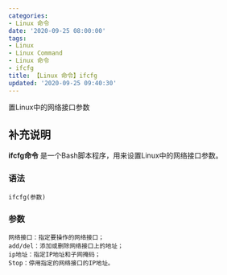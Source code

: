```yaml
---
categories:
- Linux 命令
date: '2020-09-25 08:00:00'
tags:
- Linux
- Linux Command
- Linux 命令
- ifcfg
title: 【Linux 命令】ifcfg
updated: '2020-09-25 09:40:30'
---
```


置Linux中的网络接口参数

## 补充说明

**ifcfg命令** 是一个Bash脚本程序，用来设置Linux中的网络接口参数。

###  语法

```shell
ifcfg(参数)
```

###  参数

```shell
网络接口：指定要操作的网络接口；
add/del：添加或删除网络接口上的地址；
ip地址：指定IP地址和子网掩码；
Stop：停用指定的网络接口的IP地址。
```


<!-- Linux命令行搜索引擎：https://jaywcjlove.github.io/linux-command/ -->
